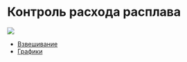 # Контроль расхода расплава

![](<../../../../.gitbook/assets/image (504).png>)

* [Взвешивание](vzveshivanie-zagotovok/)
* [Графики](dashbord-po-vzveshivaniyu.md)

